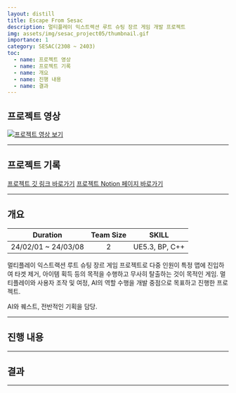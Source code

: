 ```yaml
---
layout: distill
title: Escape From Sesac
description: 멀티플레이 익스트렉션 루트 슈팅 장르 게임 개발 프로젝트
img: assets/img/sesac_project05/thumbnail.gif
importance: 1
category: SESAC(2308 ~ 2403)
toc:
  - name: 프로젝트 영상
  - name: 프로젝트 기록
  - name: 개요
  - name: 진행 내용
  - name: 결과
---
```


## 프로젝트 영상

[![프로젝트 영상 보기](https://img.youtube.com/vi/5dy0EVVp6bU/0.jpg)](https://youtu.be/5dy0EVVp6bU "프로젝트 영상 - 클릭하여 시청")

---

## 프로젝트 기록

<a href="https://github.com/Sho1007/SesacProject5" target="_blank">프로젝트 깃 링크 바로가기</a>
<a href="https://www.notion.so/5-Escape-from-Sesac-f4880bc1f6914df0816617124138b72d?pvs=4" target="_blank">프로젝트 Notion 페이지 바로가기</a>

---

## 개요

|       Duration       |      Team Size     |      SKILL      |
| :------------------: | :----------------: | :-------------: |
| 24/02/01 ~ 24/03/08  |         2          |  UE5.3, BP, C++ |

멀티플레이 익스트랙션 루트 슈팅 장르 게임 프로젝트로 다중 인원이 특정 맵에 진입하여 타겟 제거, 아이템 획득 등의 목적을 수행하고 무사히 탈출하는 것이 목적인 게임.
멀티플레이와 사용자 조작 및 여정, AI의 역할 수행을 개발 중점으로 목표하고 진행한 프로젝트.

AI와 퀘스트, 전반적인 기획을 담당.

---

## 진행 내용



---

## 결과



---

